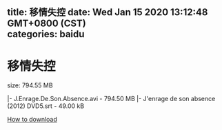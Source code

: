 
title: 移情失控
date: Wed Jan 15 2020 13:12:48 GMT+0800 (CST)    
categories: baidu
---

# 移情失控
size: 794.55 MB
 
 
|- J.Enrage.De.Son.Absence.avi - 794.50 MB
|- J'enrage de son absence (2012) DVD5.srt - 49.00 kB

[How to download](https://bpcam.bemobtrk.com/go/2ceec3aa-1ca2-46d6-b9ff-aaa5c184517c?jno=326)